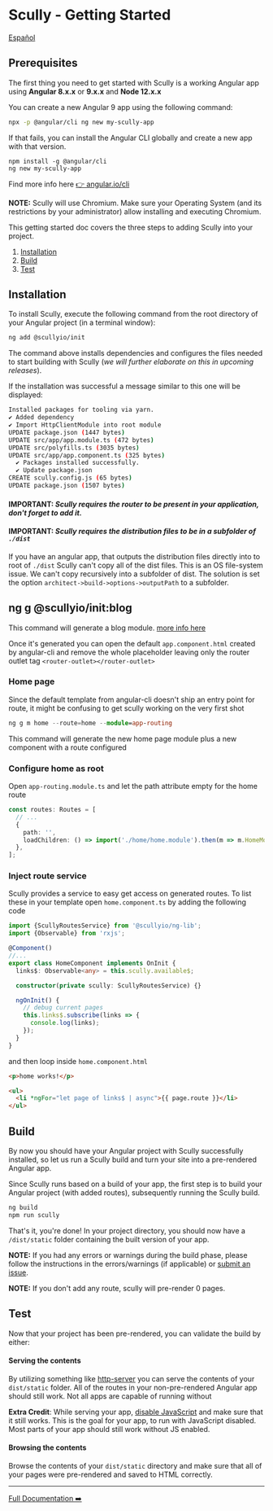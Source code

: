 # Scully - Getting Started

[Español](getting-started_es.md)

## Prerequisites

The first thing you need to get started with Scully is a working Angular app using **Angular 8.x.x** or **9.x.x** and **Node 12.x.x**

You can create a new Angular 9 app using the following command:

```bash
npx -p @angular/cli ng new my-scully-app
```

If that fails, you can install the Angular CLI globally and create a new app with that version.

```
npm install -g @angular/cli
ng new my-scully-app
```

Find more info here [👉 angular.io/cli](https://angular.io/cli)

**NOTE:** Scully will use Chromium. Make sure your Operating System (and its restrictions by your administrator) allow installing and executing Chromium.

This getting started doc covers the three steps to adding Scully into your project.

1. [Installation](#installation)
2. [Build](#build)
3. [Test](#test)

## Installation

To install Scully, execute the following command from the root directory of your Angular project (in a terminal window):

```bash
ng add @scullyio/init
```

The command above installs dependencies and configures the files needed to start building with Scully (_we will further elaborate on this in upcoming releases_).

If the installation was successful a message similar to this one will be displayed:

```bash
Installed packages for tooling via yarn.
✔ Added dependency
✔ Import HttpClientModule into root module
UPDATE package.json (1447 bytes)
UPDATE src/app/app.module.ts (472 bytes)
UPDATE src/polyfills.ts (3035 bytes)
UPDATE src/app/app.component.ts (325 bytes)
  ✔ Packages installed successfully.
  ✔ Update package.json
CREATE scully.config.js (65 bytes)
UPDATE package.json (1507 bytes)
```

#### IMPORTANT: _Scully requires the router to be present in your application, don't forget to add it._

#### IMPORTANT: _Scully requires the distribution files to be in a subfolder of `./dist`_

If you have an angular app, that outputs the distribution files directly into to root of `./dist` Scully can't copy all of the dist files. This is an OS file-system issue. We can't copy recursively into a subfolder of dist. The solution is set the option `architect->build->options->outputPath` to a subfolder.

## ng g @scullyio/init:blog

This command will generate a blog module. [more info here](https://github.com/scullyio/scully/blob/master/docs/blog.md)

Once it's generated you can open the default `app.component.html` created by angular-cli and remove the whole placeholder leaving only the router outlet tag `<router-outlet></router-outlet>`

### Home page

Since the default template from angular-cli doesn't ship an entry point for route, it might be confusing to get scully working on the very first shot

```ts
ng g m home --route=home --module=app-routing
```

This command will generate the new home page module plus a new component with a route configured

### Configure home as root

Open `app-routing.module.ts` and let the path attribute empty for the home route

```ts
const routes: Routes = [
  // ...
  {
    path: '',
    loadChildren: () => import('./home/home.module').then(m => m.HomeModule),
  },
];
```

### Inject route service

Scully provides a service to easy get access on generated routes. To list these in your template open `home.component.ts` by adding the following code

```ts
import {ScullyRoutesService} from '@scullyio/ng-lib';
import {Observable} from 'rxjs';

@Component()
//...
export class HomeComponent implements OnInit {
  links$: Observable<any> = this.scully.available$;

  constructor(private scully: ScullyRoutesService) {}

  ngOnInit() {
    // debug current pages
    this.links$.subscribe(links => {
      console.log(links);
    });
  }
}
```

and then loop inside `home.component.html`

```html
<p>home works!</p>

<ul>
  <li *ngFor="let page of links$ | async">{{ page.route }}</li>
</ul>
```

## Build

By now you should have your Angular project with Scully successfully installed, so let us run a Scully build and turn your site into a
pre-rendered Angular app.

Since Scully runs based on a build of your app, the first step is to build your Angular project (with added routes), subsequently running the Scully build.

```bash
ng build
npm run scully
```

That's it, you're done! In your project directory, you should now have a `/dist/static` folder containing the built version
of your app.

**NOTE:** If you had any errors or warnings during the build phase, please follow the instructions in the errors/warnings
(if applicable) or [submit an issue](https://github.com/scullyio/scully/issues/new/choose).

**NOTE:** If you don't add any route, scully will pre-render 0 pages.

## Test

Now that your project has been pre-rendered, you can validate the build by either:

#### Serving the contents

By utilizing something like [http-server](https://www.npmjs.com/package/http-server) you can serve the contents of your
`dist/static` folder. All of the routes in your non-pre-rendered Angular app should still work. Not all apps are
capable of running without

[//]: # 'Missing text for the line above'

**Extra Credit**: While serving your app, [disable JavaScript](https://developers.google.com/web/tools/chrome-devtools/javascript/disable)
and make sure that it still works. This is the goal for your app, to run with JavaScript disabled. Most parts of your app should still work without JS enabled.

#### Browsing the contents

Browse the contents of your `dist/static` directory and make sure that all of your pages were pre-rendered and saved to
HTML correctly.

---

[Full Documentation ➡️](scully.md)
